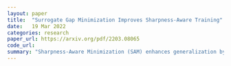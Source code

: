 ```yaml
---
layout: paper
title:  "Surrogate Gap Minimization Improves Sharpness-Aware Training"
date:   19 Mar 2022
categories: research
paper_url: https://arxiv.org/pdf/2203.08065
code_url: 
summary: "Sharpness-Aware Minimization (SAM) enhances generalization by optimizing a neighborhood-based perturbed loss, but it doesn't always favor flat minima due to both sharp and flat minima having low perturbed losses. We introduce a new measure, the surrogate gap, reflecting the dominant Hessian eigenvalue at small neighborhood radii, which is simple to compute and can be minimized during training. We propose the Surrogate Gap Guided Sharpness-Aware Minimization (GSAM), an advancement over SAM with minimal additional computational cost. GSAM employs a dual-step approach: first, minimizing the perturbed loss similar to SAM, and second, reducing the surrogate gap without affecting the perturbed loss to target regions with low loss and sharpness, thus achieving superior generalization. GSAM is theoretically robust, showing better convergence and empirical generalization improvements, notably a +3.2% gain over SAM and +5.4% over AdamW in ImageNet accuracy for ViT-B/32."
---
```


